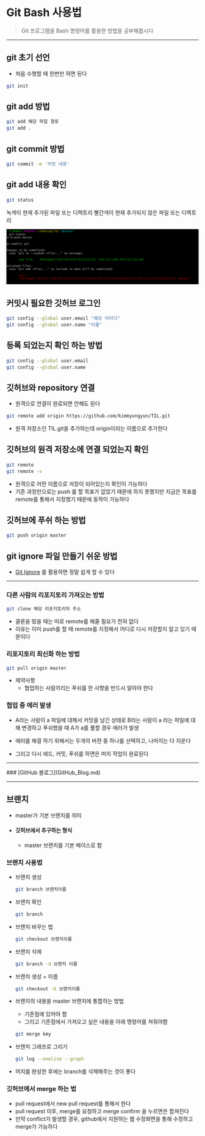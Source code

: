 # Git Bash 사용법

> Git 프로그램을 Bash 명령어를 활용한 방법을 공부해봅시다

<hr>

## git 초기 선언

- 처음 수행할 때 한번만 하면 된다

```bash
git init
```



## git add 방법

```bash
git add 해당 파일 경로
git add .
```



## git commit 방법

``` bash
git commit -m '커밋 내용'
```



## git add 내용 확인

```bash
git status
```

녹색이 현재 추가된 파일 또는 디렉토리
빨간색이 현재 추가되지 않은 파일 또는 디렉토리

![gitStatus](.\assets\gitStatus.PNG)

## 커밋시 필요한 깃허브 로그인

```bash
git config --global user.email "해당 아이디"
git config --global user.name "이름"
```



## 등록 되었는지 확인 하는 방법

```bash
git config --global user.email
git config --global user.name
```



## 깃허브와 repository 연결

- 원격으로 연결이 완료되면 안해도 된다

```bash
git remote add origin https://github.com/kimmyungyun/TIL.git
```

- 원격 저장소인 TIL.git을 추가하는데 origin이라는 이름으로 추가한다

## 깃허브의 원격 저장소에 연결 되었는지 확인

```bash
git remote
git remote -v
```

- 원격으로 어떤 이름으로 저장이 되어있는지 확인이 가능하다
- 기존 과정만으로는 push 를 할 목표가 없었기 때문에 하지 못했지만 지금은 목표를 remote를 통해서 지정했기 때문에 동작이 가능하다

## 깃허브에 푸쉬 하는 방법

```bash
git push origin master
```



## git ignore 파일 만들기 쉬운 방법

- [Git Ignore](gitignore.io) 를 활용하면 정말 쉽게 할 수 있다

<hr>

### 다른 사람의 리포지토리 가져오는 방법

```bash
git clone 해당 리포지토리의 주소
```

- 클론을 떴을 때는 따로 remote를 해줄 필요가 전혀 없다
- 이유는 이미 push를 할 때 remote를 지정해서 어디로 다시 저장할지 알고 있기 때문이다

### 리포지토리 최신화 하는 방법

```bash
git pull origin master
```

- 제약사항
  - 협업하는 사람끼리는 푸쉬를 한 사항을 반드시 알아야 한다



### 협업 중 에러 발생

- A라는 사람이 a 파일에 대해서 커밋을 남긴 상태로 B라는 사람이 a 라는 파일에 대해 변경하고 푸쉬했을 때 A가 a를 풀할 경우 에러가 발생

- 에러를 해결 하기 위해서는 두개의 버젼 중 하나를 선택하고, 나머지는 다 지운다

- 그리고 다시 애드, 커밋, 푸쉬를 하면은 머지 작업이 완료된다

  

<hr>
### [GitHub 블로그](GitHub_Blog.md)

<hr>

## 브랜치

- master가 기본 브랜치를 의미

- #### 깃허브에서 추구하는 형식

  - master 브랜치를 기본 베이스로 함



### 브랜치 사용법

- 브랜치 생성

  ```bash
  git branch 브랜치이름
  ```

- 브랜치 확인

  ```bash
  git branch
  ```

- 브랜치 바꾸는 법

  ```bash
  git checkout 브랜치이름
  ```

- 브랜치 삭제

  ```bash
  git branch -d 브랜치 이름
  ```

- 브랜치 생성 + 이름

  ```bash
  git checkout -b 브랜치이름
  ```

- 브랜치의 내용을 master 브랜치에 통합하는 방법

  - 기준점에 있어야 함
  - 그리고 기준점에서 가져오고 싶은 내용을 아래 명령어를 쳐줘야함

  ```bash
  git merge kmy 
  ```

- 브랜치 그래프로 그리기

  ```bash
  git log --oneline --graph
  ```

- 머지를 완성한 후에는 branch를 삭제해주는 것이 좋다

### 깃허브에서 merge 하는 법

- pull request에서 new pull request를 통해서 한다
- pull request 이후, merge를 요청하고 merge confirm 을 누르면은 합쳐진다
- 만약 conflict가 발생할 경우, github에서 지원하는 웹 수정화면을 통해 수정하고 merge가 가능하다